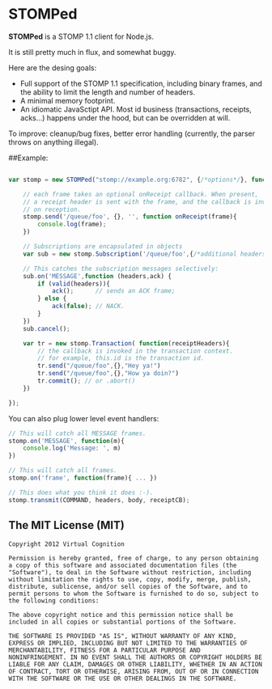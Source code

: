 # STOMPed

**STOMPed** is a STOMP 1.1 client for Node.js.

It is still pretty much in flux, and somewhat buggy. 

Here are the desing goals:

* Full support of the STOMP 1.1 specification, including binary frames, and the ability to limit the length and number of headers.
* A minimal memory footprint.
* An idiomatic JavaSctipt API. Most id business (transactions, receipts, acks...) happens under the hood, but can be overridden at will.

To improve: cleanup/bug fixes, better error handling (currently, the parser throws on anything illegal).

##Example:

```JavaScript

var stomp = new STOMPed("stomp://example.org:6782", {/*options*/}, function (headers) {

    // each frame takes an optional onReceipt callback. When present, 
    // a receipt header is sent with the frame, and the callback is invoked
    // on reception.
    stomp.send('/queue/foo', {}, '', function onReceipt(frame){
        console.log(frame);
    })

    // Subscriptions are encapsulated in objects
    var sub = new stomp.Subscription('/queue/foo',{/*additional headers*/});

    // This catches the subscription messages selectively:
    sub.on('MESSAGE',function (headers,ack) {
        if (valid(headers)){
            ack();      // sends an ACK frame;
        } else {
            ack(false); // NACK.
        }
    })
    sub.cancel();

    var tr = new stomp.Transaction( function(receiptHeaders){
        // the callback is invoked in the transaction context.
        // for example, this.id is the transaction id.
        tr.send("/queue/foo",{},"Hey ya!")
        tr.send("/queue/foo",{},"How ya doin?")
        tr.commit(); // or .abort()
    })

});
```

You can also plug lower level event handlers:

```JavaScript
// This will catch all MESSAGE frames.
stomp.on('MESSAGE', function(m){
    console.log('Message: ', m)
})

// This will catch all frames.
stomp.on('frame', function(frame){ ... })

// This does what you think it does :-).
stomp.transmit(COMMAND, headers, body, receiptCB);

```

## The MIT License (MIT)

```
Copyright 2012 Virtual Cognition

Permission is hereby granted, free of charge, to any person obtaining
a copy of this software and associated documentation files (the
"Software"), to deal in the Software without restriction, including
without limitation the rights to use, copy, modify, merge, publish,
distribute, sublicense, and/or sell copies of the Software, and to
permit persons to whom the Software is furnished to do so, subject to
the following conditions:

The above copyright notice and this permission notice shall be
included in all copies or substantial portions of the Software.

THE SOFTWARE IS PROVIDED "AS IS", WITHOUT WARRANTY OF ANY KIND,
EXPRESS OR IMPLIED, INCLUDING BUT NOT LIMITED TO THE WARRANTIES OF
MERCHANTABILITY, FITNESS FOR A PARTICULAR PURPOSE AND
NONINFRINGEMENT. IN NO EVENT SHALL THE AUTHORS OR COPYRIGHT HOLDERS BE
LIABLE FOR ANY CLAIM, DAMAGES OR OTHER LIABILITY, WHETHER IN AN ACTION
OF CONTRACT, TORT OR OTHERWISE, ARISING FROM, OUT OF OR IN CONNECTION
WITH THE SOFTWARE OR THE USE OR OTHER DEALINGS IN THE SOFTWARE.
```